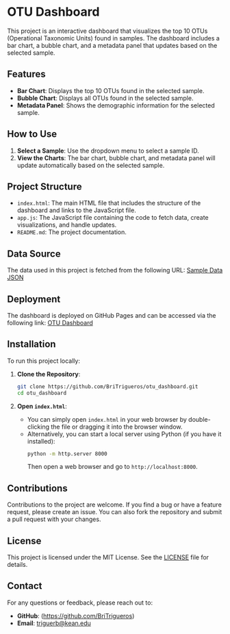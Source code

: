 # OTU Dashboard

This project is an interactive dashboard that visualizes the top 10 OTUs (Operational Taxonomic Units) found in samples. The dashboard includes a bar chart, a bubble chart, and a metadata panel that updates based on the selected sample.

## Features

- **Bar Chart**: Displays the top 10 OTUs found in the selected sample.
- **Bubble Chart**: Displays all OTUs found in the selected sample.
- **Metadata Panel**: Shows the demographic information for the selected sample.

## How to Use

1. **Select a Sample**: Use the dropdown menu to select a sample ID.
2. **View the Charts**: The bar chart, bubble chart, and metadata panel will update automatically based on the selected sample.

## Project Structure


- `index.html`: The main HTML file that includes the structure of the dashboard and links to the JavaScript file.
- `app.js`: The JavaScript file containing the code to fetch data, create visualizations, and handle updates.
- `README.md`: The project documentation.

## Data Source

The data used in this project is fetched from the following URL:
[Sample Data JSON](https://static.bc-edx.com/data/dl-1-2/m14/lms/starter/samples.json)

## Deployment

The dashboard is deployed on GitHub Pages and can be accessed via the following link:
[OTU Dashboard](https://BriTrigueros.github.io/otu_dashboard)

## Installation

To run this project locally:

1. **Clone the Repository**:
    ```bash
    git clone https://github.com/BriTrigueros/otu_dashboard.git
    cd otu_dashboard
    ```

2. **Open `index.html`**:
    - You can simply open `index.html` in your web browser by double-clicking the file or dragging it into the browser window.
    - Alternatively, you can start a local server using Python (if you have it installed):
      ```bash
      python -m http.server 8000
      ```
      Then open a web browser and go to `http://localhost:8000`.

## Contributions

Contributions to the project are welcome. If you find a bug or have a feature request, please create an issue. You can also fork the repository and submit a pull request with your changes.

## License

This project is licensed under the MIT License. See the [LICENSE](LICENSE) file for details.

## Contact

For any questions or feedback, please reach out to:
- **GitHub**: (https://github.com/BriTrigueros)
- **Email**: triguerb@kean.edu
